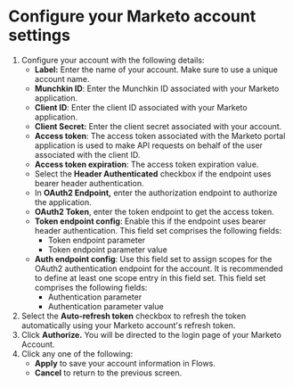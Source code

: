 # Configure your Marketo account settings

1. Configure your account with the following details:
   * **Label:** Enter the name of your account. Make sure to use a unique account name. &#x20;
   * **Munchkin ID**: Enter the Munchkin ID associated with your Marketo application.
   * **Client ID**: Enter the client ID associated with your Marketo application.
   * **Client Secret:** Enter the client secret associated with your account.
   * **Access token**: The access token associated with the Marketo portal application is used to make API requests on behalf of the user associated with the client ID.
   * **Access token expiration**: The access token expiration value.
   * Select the **Header Authenticated** checkbox if the endpoint uses bearer header authentication.
   * In **OAuth2 Endpoint,** enter the authorization endpoint to authorize the application.
   * **OAuth2 Token**, enter the token endpoint to get the access token.
   * **Token endpoint config**: Enable this if the endpoint uses bearer header authentication. This field set comprises the following fields:
     * Token endpoint parameter
     * Token endpoint parameter value
   * **Auth endpoint config**: Use this field set to assign scopes for the OAuth2 authentication endpoint for the account. It is recommended to define at least one scope entry in this field set. This field set comprises the following fields:
     * Authentication parameter
     * Authentication parameter value
2. Select the **Auto-refresh token** checkbox to refresh the token automatically using your Marketo account's refresh token.
3. Click **Authorize.** You will be directed to the login page of your Marketo Account.
4. Click any one of the following:
   * **Apply** to save your account information in Flows.
   * **Cancel** to return to the previous screen.
